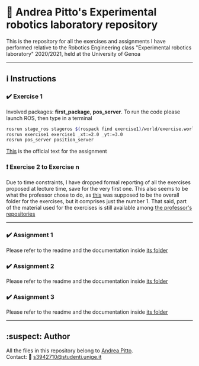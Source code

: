 # :file_folder: Andrea Pitto's Experimental robotics laboratory repository

This is the repository for all the exercises and assignments I have performed relative to the Robotics Engineering class "Experimental robotics laboratory" 2020/2021, held at the University of Genoa

---

## :information_source: Instructions

### :heavy_check_mark: Exercise 1

Involved packages: **first_package**, **pos_server**. To run the code please launch ROS, then type in a terminal

```bash
rosrun stage_ros stageros $(rospack find exercise1)/world/exercise.world
rosrun exercise1 exercise1 _xt:=2.0 _yt:=3.0
rosrun pos_server position_server
```

[This](https://github.com/CarmineD8/exp-lab-exercises/tree/master/exercise1#monday-2809-exercise) is the official text for the assignment

### :heavy_exclamation_mark: Exercise 2 to Exercise n

Due to time constraints, I have dropped formal reporting of all the exercises proposed at lecture time, save for the very first one. This also seems to be what the professor chose to do, as [this](https://github.com/CarmineD8/exp-lab-exercises) was supposed to be the overall folder for the exercises, but it comprises just the number 1. That said, part of the material used for the exercises is still available among [the professor's repositories](https://github.com/CarmineD8?tab=repositories)

---

### :heavy_check_mark: Assignment 1

Please refer to the readme and the documentation inside [its folder](https://github.com/andreabradpitto/Experimental-robotics-laboratory/tree/main/assignment1)

### :heavy_check_mark: Assignment 2

Please refer to the readme and the documentation inside [its folder](https://github.com/andreabradpitto/Experimental-robotics-laboratory/tree/main/assignment2)

### :heavy_check_mark: Assignment 3

Please refer to the readme and the documentation inside [its folder](https://github.com/andreabradpitto/Experimental-robotics-laboratory/tree/main/assignment3)

---

## :suspect: Author

All the files in this repository belong to [Andrea Pitto](https://github.com/andreabradpitto).  
Contact: :e-mail: [s3942710@studenti.unige.it](mailto:s3942710@studenti.unige.it)
